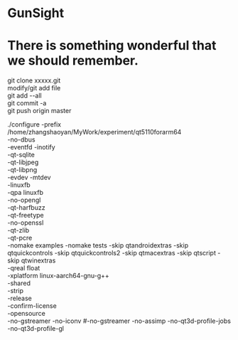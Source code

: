 # GunSight
# There is something wonderful that we should remember.
  git clone xxxxx.git   
  modify/git add file   
  git add --all      
  git commit -a   
  git push origin master


./configure -prefix /home/zhangshaoyan/MyWork/experiment/qt5110forarm64  \
-no-dbus \
-eventfd -inotify \
-qt-sqlite \
-qt-libjpeg \
-qt-libpng \
-evdev -mtdev \
-linuxfb \
-qpa linuxfb \
-no-opengl \
-qt-harfbuzz \
-qt-freetype \
-no-openssl \
-qt-zlib \
-qt-pcre \
-nomake examples -nomake tests -skip qtandroidextras -skip qtquickcontrols -skip qtquickcontrols2 -skip qtmacextras -skip qtscript  -skip qtwinextras \
-qreal float \
-xplatform linux-aarch64-gnu-g++ \
-shared \
-strip \
-release \
-confirm-license \
-opensource  \
-no-gstreamer  -no-iconv
#-no-gstreamer -no-assimp -no-qt3d-profile-jobs  -no-qt3d-profile-gl


